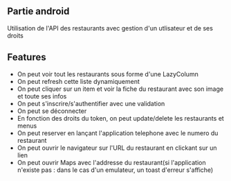 ## Partie android
<p>
Utilisation de l'API des restaurants avec gestion d'un utlisateur et de ses droits
</p>

## Features
- On peut voir tout les restaurants sous forme d'une LazyColumn
- On peut refresh cette liste dynamiquement
- On peut cliquer sur un item et voir la fiche du restaurant avec son image et toute ses infos
- On peut s'inscrire/s'authentifier avec une validation
- On peut se déconnecter
- En fonction des droits du token, on peut update/delete les restaurants et menus
- On peut reserver en lançant l'application telephone avec le numero du restaurant
- On peut ouvrir le navigateur sur l'URL du restaurant en clickant sur un lien
- On peut ouvrir Maps avec l'addresse du restaurant(si l'application n'existe pas : dans le cas d'un emulateur, un toast d'erreur s'affiche) 
  